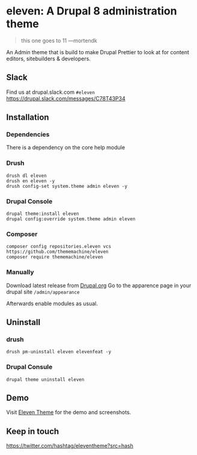 # eleven: A Drupal 8 administration theme

> this one goes to 11 —mortendk

An Admin theme that is build to make Drupal Prettier to look at for content editors, sitebuilders & developers.

## Slack 
Find us at drupal.slack.com `#eleven`
https://drupal.slack.com/messages/C78T43P34

## Installation

### Dependencies
There is a dependency on the core help module

### Drush
```
drush dl eleven
drush en eleven -y
drush config-set system.theme admin eleven -y
```

### Drupal Console
```
drupal theme:install eleven
drupal config:override system.theme admin eleven
```

### Composer
```
composer config repositories.eleven vcs https://github.com/thememachine/eleven
composer require thememachine/eleven
```

### Manually
Download latest release from  [Drupal.org](https://www.drupal.org/project/eleven)
Go to the apparence page in your drupal site `/admin/appearance` 

Afterwards enable modules as usual.

## Uninstall

### drush 
```
drush pm-uninstall eleven elevenfeat -y
```

### Drupal Consule
```
drupal theme uninstall eleven
```
## Demo

Visit [Eleven Theme](http://eleventheme.com/) for the demo and screenshots.


## Keep in touch 
https://twitter.com/hashtag/eleventheme?src=hash
